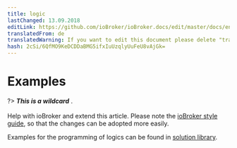 ```yaml
---
title: logic
lastChanged: 13.09.2018
editLink: https://github.com/ioBroker/ioBroker.docs/edit/master/docs/en/logic/examples.md
translatedFrom: de
translatedWarning: If you want to edit this document please delete "translatedFrom" field, elsewise this document will be translated automatically again
hash: 2cSi/6QfMO9KeDCDDaBMG5ifxIuUzqlyUuFeU8vAjGk=
---
```

# Examples
?> ***This is a wildcard*** . <br><br> Help with ioBroker and extend this article. Please note the [ioBroker style guide](community/styleguidedoc), so that the changes can be adopted more easily.

Examples for the programming of logics can be found in [solution library](lib/README).